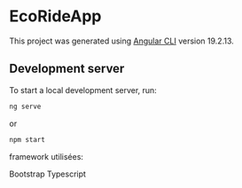 # EcoRideApp

This project was generated using [Angular CLI](https://github.com/angular/angular-cli) version 19.2.13.

## Development server

To start a local development server, run:

```bash
ng serve
```
or
```bash
npm start
```
framework utilisées:

Bootstrap
Typescript


